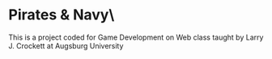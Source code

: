 # Pirates & Navy\

This is a project coded for Game Development on Web class taught by Larry J. Crockett at Augsburg University
